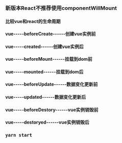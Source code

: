 ### 新版本React不推荐使用componentWillMount
#### 比较vue和react的生命周期
#### vue-----beforeCreate------创建vue实例前
#### vue-----created------创建vue实例后
#### vue-----beforeMount------挂载到dom前
#### vue-----mounted------挂载到dom后
#### vue-----beforeUpdate------数据变化更新前
#### vue-----updated------数据变化更新后
#### vue-----beforeDestory------vue实例销毁前
#### vue-----destoryed------vue实例销毁后
### `yarn start`
